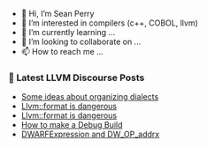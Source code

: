 - 👋 Hi, I’m Sean Perry
- 👀 I’m interested in compilers (c++, COBOL, llvm)
- 🌱 I’m currently learning ...
- 💞️ I’m looking to collaborate on ...
- 📫 How to reach me ...

<!---
s66perry/s66perry is a ✨ special ✨ repository because its `README.md` (this file) appears on your GitHub profile.
You can click the Preview link to take a look at your changes.
--->
### 📕 Latest LLVM Discourse Posts

<!-- DISCOURSE-LLVM:START -->
- [Some ideas about organizing dialects](https://discourse.llvm.org/t/some-ideas-about-organizing-dialects/71968#post_8)
- [Llvm::format is dangerous](https://discourse.llvm.org/t/llvm-format-is-dangerous/71994#post_2)
- [Llvm::format is dangerous](https://discourse.llvm.org/t/llvm-format-is-dangerous/71994#post_1)
- [How to make a Debug Build](https://discourse.llvm.org/t/how-to-make-a-debug-build/71929#post_11)
- [DWARFExpression and DW_OP_addrx](https://discourse.llvm.org/t/dwarfexpression-and-dw-op-addrx/71627#post_16)
<!-- DISCOURSE-LLVM:END -->
